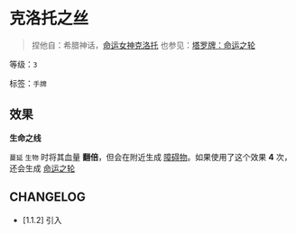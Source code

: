 # 克洛托之丝

> 捏他自：希腊神话，[命运女神克洛托](https://zh.wikipedia.org/wiki/%E6%91%A9%E4%BC%8A%E8%B5%96)
> 也参见：[塔罗牌：命运之轮](https://tarot.fandom.com/wiki/Wheel_of_Fortune)

等级：`3`

标签：`手牌`

## 效果

**生命之线**

`蔓延` `生物` 时将其血量 **翻倍**，但会在附近生成 [障碍物](../卡牌组/障碍物.md)。如果使用了这个效果 **4** 次，还会生成 [命运之轮](命运之轮.md)

## CHANGELOG

- [1.1.2] 引入

